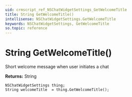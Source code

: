```yaml
---
uid: crmscript_ref_NSChatWidgetSettings_GetWelcomeTitle
title: String GetWelcomeTitle()
intellisense: NSChatWidgetSettings.GetWelcomeTitle
keywords: NSChatWidgetSettings, GetWelcomeTitle
so.topic: reference
---
```


# String GetWelcomeTitle()

Short welcome message when user initiates a chat

**Returns:** String

```crmscript
NSChatWidgetSettings thing;
String welcomeTitle  = thing.GetWelcomeTitle();
```

